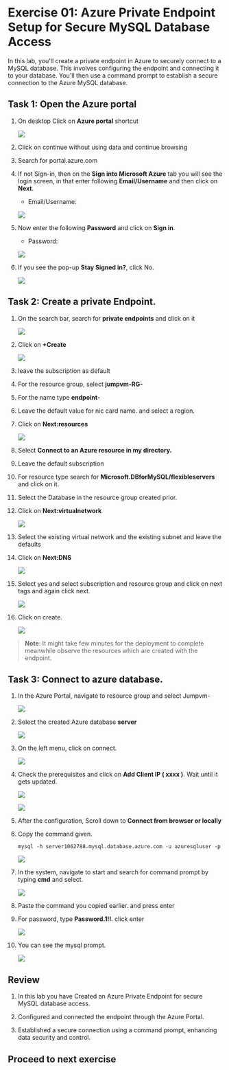 # Exercise 01: Azure Private Endpoint Setup for Secure MySQL Database Access

In this lab, you'll create a private endpoint in Azure to securely connect to a MySQL database. This involves configuring the endpoint and connecting it to your database. You'll then use a command prompt to establish a secure connection to the Azure MySQL database. 

## Task 1: Open the Azure portal

1. On desktop Click on **Azure portal** shortcut

   ![](Media/0001.png)

1. Click on continue without using data and continue browsing

1. Search for portal.azure.com  

1. If not Sign-in, then on the **Sign into Microsoft Azure** tab you will see the login screen, in that enter following **Email/Username** and then click on **Next**. 
   * Email/Username: <inject key="AzureUserName"></inject>

   ![](Media/02.png)
   
1. Now enter the following **Password** and click on **Sign in**.
   * Password: <inject key="AzurePassword"></inject>

   ![](Media/03.png)
    
1. If you see the pop-up **Stay Signed in?**, click No.

   ![](Media/04.png)

## Task 2: Create a private Endpoint.

1. On the search bar, search for **private endpoints** and click on it

   ![](Media/001.png)

1. Click on **+Create**

   ![](Media/002.png)

1. leave the subscription as default

1. For the resource group, select **jumpvm-RG-<inject key="DeploymentID" />**

1. For the name type **endpoint-<inject key="DeploymentID" />**

1. Leave the default value for nic card name. and select a region.

1. Click on **Next:resources**

   ![](Media/003.png)

1. Select **Connect to an Azure resource in my directory.** 

1. Leave the default subscription

1. For resource type search for **Microsoft.DBforMySQL/flexibleservers** and click on it.

1. Select the Database in the resource group created prior.

1. Click on **Next:virtualnetwork**

   ![](Media/004.png)

1. Select the existing virtual network and the existing subnet and leave the defaults

1. Click on **Next:DNS**

   ![](Media/005.png)

1. Select yes and select subscription and resource group and click on next tags and again click next.

   ![](Media/006.png)

1. Click on create.

   ![](Media/007.png)

  >**Note**: It might take few minutes for the deployment to complete meanwhile observe the resources which are created with the endpoint.

## Task 3: Connect to azure database.

1. In the Azure Portal, navigate to resource group and select Jumpvm-<inject key="DeploymentID" />

   ![](Media/008.png)

1. Select the created Azure database **server<inject key="DeploymentID" />**

   ![](Media/009.png)

1. On the left menu, click on connect.

   ![](Media/010.png)

1. Check the prerequisites and click on **Add Client IP ( xxxx )**. Wait until it gets updated.

   ![](Media/011.png)

   ![](Media/012.png)

1. After the configuration, Scroll down to **Connect from browser or locally**

1. Copy the command given.

   ```
   mysql -h server1062788.mysql.database.azure.com -u azuresqluser -p

   ```

   ![](Media/013.png)

1. In the system, navigate to start and search for command prompt by typing **cmd** and select.

   ![](Media/014.png)

1. Paste the command you copied earlier. and press enter

1. For password, type **Password.1!!**. click enter

   ![](Media/015.png)

1. You can see the mysql prompt.

     ![](Media/016.png)

## Review

1. In this lab you have Created an Azure Private Endpoint for secure MySQL database access.

1. Configured and connected the endpoint through the Azure Portal.

1. Established a secure connection using a command prompt, enhancing data security and control.

## Proceed to next exercise

  

     
